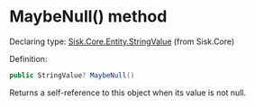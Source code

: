 <!--

Copyrights 2023 Sisk Framework - CypherPotato
Published under MIT license

!!! DO NOT EDIT THIS FILE !!!
This file was generated by a tool in the Sisk package. To edit the information in this documentation,
edit the XML documentation present in the Sisk source code.

-->


# MaybeNull() method

Declaring type: [Sisk.Core.Entity.StringValue](/read?q=/contents/spec/Sisk.Core.Entity.StringValue.md) (from Sisk.Core)


Definition:

```cs
public StringValue? MaybeNull()
```

Returns a self-reference to this object when its value is not null.

